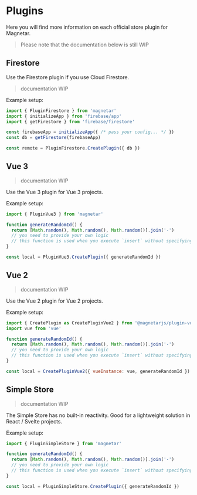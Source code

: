 # Plugins

Here you will find more information on each official store plugin for Magnetar.

> Please note that the documentation below is still WIP

## Firestore

Use the Firestore plugin if you use Cloud Firestore.

> documentation WIP

Example setup:

<!-- prettier-ignore-start -->
```js
import { PluginFirestore } from 'magnetar'
import { initializeApp } from 'firebase/app'
import { getFirestore } from 'firebase/firestore'

const firebaseApp = initializeApp({ /* pass your config... */ })
const db = getFirestore(firebaseApp)

const remote = PluginFirestore.CreatePlugin({ db })
```
<!-- prettier-ignore-end -->

## Vue 3

> documentation WIP

Use the Vue 3 plugin for Vue 3 projects.

Example setup:

```js
import { PluginVue3 } from 'magnetar'

function generateRandomId() {
  return [Math.random(), Math.random(), Math.random()].join('-')
  // you need to provide your own logic
  // this function is used when you execute `insert` without specifying an ID
}

const local = PluginVue3.CreatePlugin({ generateRandomId })
```

## Vue 2

> documentation WIP

Use the Vue 2 plugin for Vue 2 projects.

Example setup:

```js
import { CreatePlugin as CreatePluginVue2 } from '@magnetarjs/plugin-vue2'
import vue from 'vue'

function generateRandomId() {
  return [Math.random(), Math.random(), Math.random()].join('-')
  // you need to provide your own logic
  // this function is used when you execute `insert` without specifying an ID
}

const local = CreatePluginVue2({ vueInstance: vue, generateRandomId })
```

## Simple Store

> documentation WIP

The Simple Store has no built-in reactivity. Good for a lightweight solution in React / Svelte projects.

Example setup:

```js
import { PluginSimpleStore } from 'magnetar'

function generateRandomId() {
  return [Math.random(), Math.random(), Math.random()].join('-')
  // you need to provide your own logic
  // this function is used when you execute `insert` without specifying an ID
}

const local = PluginSimpleStore.CreatePlugin({ generateRandomId })
```
